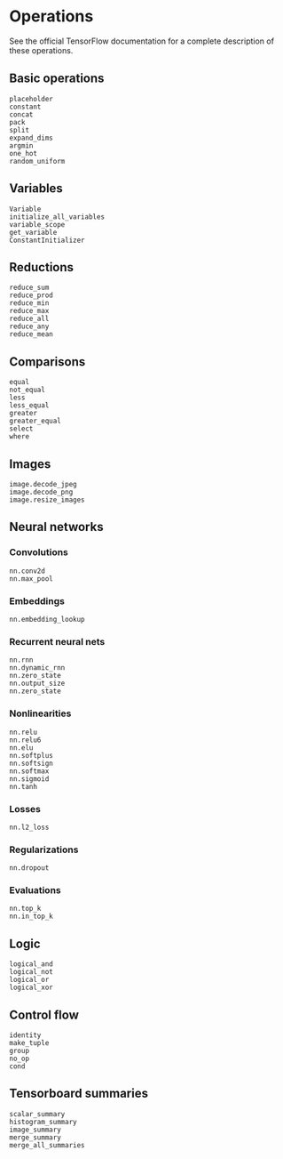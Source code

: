 # Operations

See the official TensorFlow documentation for a complete description of these operations.

## Basic operations

```@docs
placeholder
constant
concat
pack
split
expand_dims
argmin
one_hot
random_uniform
```

## Variables

```@docs
Variable
initialize_all_variables
variable_scope
get_variable
ConstantInitializer
```

## Reductions

```@docs
reduce_sum
reduce_prod
reduce_min
reduce_max
reduce_all
reduce_any
reduce_mean
```

## Comparisons

```@docs
equal
not_equal
less
less_equal
greater
greater_equal
select
where
```

## Images

```@docs
image.decode_jpeg
image.decode_png
image.resize_images
```

## Neural networks

### Convolutions

```@docs
nn.conv2d
nn.max_pool
```

### Embeddings

```@docs
nn.embedding_lookup
```

### Recurrent neural nets

```@docs
nn.rnn
nn.dynamic_rnn
nn.zero_state
nn.output_size
nn.zero_state
```

### Nonlinearities

```@docs
nn.relu
nn.relu6
nn.elu
nn.softplus
nn.softsign
nn.softmax
nn.sigmoid
nn.tanh
```

### Losses

```@docs
nn.l2_loss
```

### Regularizations

```@docs
nn.dropout
```

### Evaluations

```@docs
nn.top_k
nn.in_top_k
```

## Logic

```@docs
logical_and
logical_not
logical_or
logical_xor
```

## Control flow

```@docs
identity
make_tuple
group
no_op
cond
```

## Tensorboard summaries

```@docs
scalar_summary
histogram_summary
image_summary
merge_summary
merge_all_summaries
```
